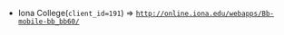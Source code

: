  - Iona College(`client_id=191`) => [`http://online.iona.edu/webapps/Bb-mobile-bb_bb60/`](http://online.iona.edu/webapps/Bb-mobile-bb_bb60/)
